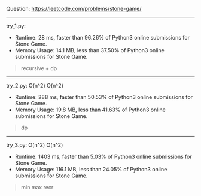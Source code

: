 Question: https://leetcode.com/problems/stone-game/

---

try_1.py:
* Runtime: 28 ms, faster than 96.26% of Python3 online submissions for Stone Game.
* Memory Usage: 14.1 MB, less than 37.50% of Python3 online submissions for Stone Game.

> recursive + dp

---

try_2.py: O(n^2) O(n^2)
* Runtime: 288 ms, faster than 50.53% of Python3 online submissions for Stone Game.
* Memory Usage: 19.8 MB, less than 41.63% of Python3 online submissions for Stone Game.

> dp

---

try_3.py: O(n^2) O(n^2)

* Runtime: 1403 ms, faster than 5.03% of Python3 online submissions for Stone Game.
* Memory Usage: 116.1 MB, less than 24.05% of Python3 online submissions for Stone Game.

> min max recr
